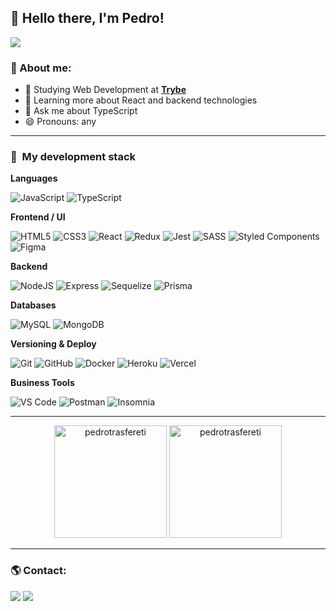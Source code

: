 ## 👋 Hello there, I'm Pedro!

![](https://komarev.com/ghpvc/?username=pedrotrasfereti&color=006bed)

### 👨 About me:
- 🔭 Studying Web Development at [**Trybe**](https://betrybe.com)
- 🌱 Learning more about React and backend technologies
- 💬 Ask me about TypeScript
- 😄 Pronouns: any

---

### :rocket: &nbsp;My development stack

**Languages**

  ![JavaScript](https://img.shields.io/badge/-JavaScript-333333?style=for-the-badge&logo=javascript)
  ![TypeScript](https://img.shields.io/badge/-TypeScript-333333?style=for-the-badge&logo=typescript)

**Frontend / UI**

  ![HTML5](https://img.shields.io/badge/-HTML5-333333?style=for-the-badge&logo=HTML5)
  ![CSS3](https://img.shields.io/badge/-CSS3-333333?style=for-the-badge&logo=CSS3&logoColor=1572B6)
  ![React](https://img.shields.io/badge/-React-333333?style=for-the-badge&logo=react)
  ![Redux](https://img.shields.io/badge/-Redux-333333?style=for-the-badge&logo=redux)
   ![Jest](https://img.shields.io/badge/-Jest-333333?style=for-the-badge&logo=jest)
  ![SASS](https://img.shields.io/badge/-Sass-333333?style=for-the-badge&logo=sass)
  ![Styled Components](https://img.shields.io/badge/-Styled%20Components-333333?style=for-the-badge&logo=styled-components&logoColor=white)
  ![Figma](https://img.shields.io/badge/-Figma-333333?style=for-the-badge&logo=figma)
  
**Backend**

  ![NodeJS](https://img.shields.io/badge/-NodeJS-333333?style=for-the-badge&logo=node.js)
  ![Express](https://img.shields.io/badge/-Express-333333?style=for-the-badge&logo=express)
  ![Sequelize](https://img.shields.io/badge/-Sequelize-333333?style=for-the-badge&logo=sequelize)
  ![Prisma](https://img.shields.io/badge/-Prisma-333333?style=for-the-badge&logo=prisma)
  
**Databases**

  ![MySQL](https://img.shields.io/badge/-MySQL-333333?style=for-the-badge&logo=mysql)
  ![MongoDB](https://img.shields.io/badge/-MongoDB-333333?style=for-the-badge&logo=mongodb)
  
**Versioning & Deploy**

  ![Git](https://img.shields.io/badge/-Git-333333?style=for-the-badge&logo=git)
  ![GitHub](https://img.shields.io/badge/-GitHub-333333?style=for-the-badge&logo=github)
  ![Docker](https://img.shields.io/badge/-Docker-333333?style=for-the-badge&logo=docker)
  ![Heroku](https://img.shields.io/badge/-Heroku-333333?style=for-the-badge&logo=heroku)
  ![Vercel](https://img.shields.io/badge/-Vercel-333333?style=for-the-badge&logo=vercel)
  
**Business Tools**

  ![VS Code](https://img.shields.io/badge/-Visual%20Studio%20Code-333333?style=for-the-badge&logo=visual-studio-code&logoColor=007ACC)
  ![Postman](https://img.shields.io/badge/-Postman-333333?style=for-the-badge&logo=postman)
  ![Insomnia](https://img.shields.io/badge/-Insomnia-333333?style=for-the-badge&logo=insomnia)

---

<div align="center">
  <img height="180em" src="https://github-readme-stats.vercel.app/api?username=pedrotrasfereti&show_icons=true&theme=tokyonight" alt="pedrotrasfereti" />
  <img height="180em" src="https://github-readme-stats.vercel.app/api/top-langs/?username=pedrotrasfereti&layout=compact&theme=tokyonight" alt="pedrotrasfereti" />
</div>

---

### :earth_americas: Contact:

<div>
  <a href="https://www.linkedin.com/in/pedro-trasfereti/" target="_blank"><img src="https://img.shields.io/badge/-LinkedIn-%230077B5?style=for-the-badge&logo=linkedin&logoColor=white" target="_blank"></a> 
  <a href = "mailto:pedrotrasfereti@gmail.com"><img src="https://img.shields.io/badge/-Gmail-%23333?style=for-the-badge&logo=gmail&logoColor=white" target="_blank"></a>
</div>
